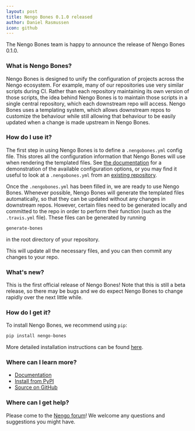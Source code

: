 ```yaml
---
layout: post
title: Nengo Bones 0.1.0 released
author: Daniel Rasmussen
icon: github
---
```


The Nengo Bones team is happy to announce the release of Nengo Bones 0.1.0.

### What is Nengo Bones?

Nengo Bones is designed to unify the configuration of projects across the
Nengo ecosystem.  For example, many of our repositories use very similar
scripts during CI.  Rather than each repository maintaining its own version
of those scripts, the idea behind Nengo Bones is to maintain those scripts
in a single central repository, which each downstream repo will access.
Nengo Bones uses a templating system, which allows downstream repos to
customize the behaviour while still allowing that behaviour to be easily
updated when a change is made upstream in Nengo Bones.

### How do I use it?

The first step in using Nengo Bones is to define a `.nengobones.yml` config
file.  This stores all the configuration information that Nengo Bones will
use when rendering the templated files.  See
[the documentation](https://www.nengo.ai/nengo-bones/examples/configuration.html)
for a demonstration of the available configuration options, or you may find
it useful to look at a `.nengobones.yml` from an
[existing repository](https://github.com/nengo/nengo-dl/blob/master/.nengobones.yml).

Once the `.nengobones.yml` has been filled in, we are ready to use
Nengo Bones.  Whenever possible, Nengo Bones will generate the templated
files automatically, so that they can be updated without any changes in
downstream repos.  However, certain files need to be generated locally and
committed to the repo in order to perform their function (such as the
`.travis.yml` file).  These files can be generated by running

```bash
generate-bones
```
in the root directory of your repository.

This will update all the necessary files, and you can then commit any
changes to your repo.

### What's new?

This is the first official release of Nengo Bones!  Note that this is still
a beta release, so there may be bugs and we do expect Nengo Bones to change
rapidly over the next little while.

### How do I get it?

To install Nengo Bones, we recommend using `pip`:

```bash
pip install nengo-bones
```

More detailed installation instructions can be found
[here](https://www.nengo.ai/nengo-bones/introduction.html#installation).

### Where can I learn more?

- [Documentation](http://www.nengo.ai/nengo-bones/)
- [Install from PyPI](https://pypi.python.org/pypi/nengo-bones)
- [Source on GitHub](https://github.com/nengo/nengo-bones)

### Where can I get help?

Please come to the [Nengo forum](https://forum.nengo.ai)!
We welcome any questions and suggestions you might have.
